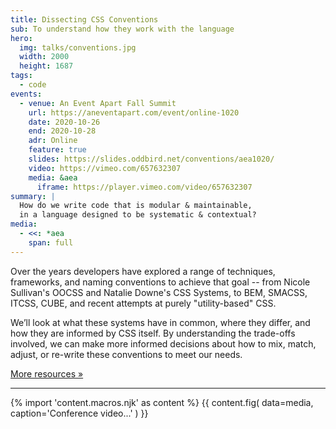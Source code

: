 ```yaml
---
title: Dissecting CSS Conventions
sub: To understand how they work with the language
hero:
  img: talks/conventions.jpg
  width: 2000
  height: 1687
tags:
  - code
events:
  - venue: An Event Apart Fall Summit
    url: https://aneventapart.com/event/online-1020
    date: 2020-10-26
    end: 2020-10-28
    adr: Online
    feature: true
    slides: https://slides.oddbird.net/conventions/aea1020/
    video: https://vimeo.com/657632307
    media: &aea
      iframe: https://player.vimeo.com/video/657632307
summary: |
  How do we write code that is modular & maintainable,
  in a language designed to be systematic & contextual?
media:
  - <<: *aea
    span: full
---
```


Over the years developers have explored a range of techniques,
frameworks, and naming conventions to achieve that goal --
from Nicole Sullivan's OOCSS and Natalie Downe's CSS Systems,
to BEM, SMACSS, ITCSS, CUBE,
and recent attempts at purely "utility-based" CSS.

We’ll look at what these systems have in common,
where they differ, and how they are informed by CSS itself.
By understanding the trade-offs involved,
we can make more informed decisions
about how to mix, match, adjust,
or re-write these conventions to meet our needs.

[More resources »](https://slides.oddbird.net/conventions/resources/)

------

{% import 'content.macros.njk' as content %}
{{ content.fig(
  data=media,
  caption='Conference video...'
) }}
